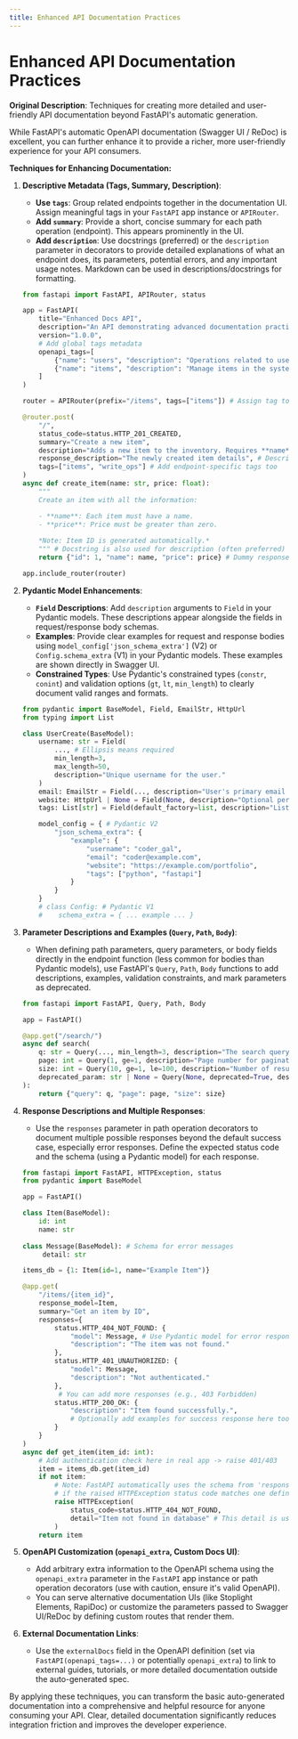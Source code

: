 ```yaml
---
title: Enhanced API Documentation Practices
---
```


# Enhanced API Documentation Practices

**Original Description**: Techniques for creating more detailed and user-friendly API documentation beyond FastAPI's automatic generation.

While FastAPI's automatic OpenAPI documentation (Swagger UI / ReDoc) is excellent, you can further enhance it to provide a richer, more user-friendly experience for your API consumers.

**Techniques for Enhancing Documentation:**

1.  **Descriptive Metadata (Tags, Summary, Description)**:
    *   **Use `tags`**: Group related endpoints together in the documentation UI. Assign meaningful tags in your `FastAPI` app instance or `APIRouter`.
    *   **Add `summary`**: Provide a short, concise summary for each path operation (endpoint). This appears prominently in the UI.
    *   **Add `description`**: Use docstrings (preferred) or the `description` parameter in decorators to provide detailed explanations of what an endpoint does, its parameters, potential errors, and any important usage notes. Markdown can be used in descriptions/docstrings for formatting.

    ```python
    from fastapi import FastAPI, APIRouter, status

    app = FastAPI(
        title="Enhanced Docs API",
        description="An API demonstrating advanced documentation practices.",
        version="1.0.0",
        # Add global tags metadata
        openapi_tags=[
            {"name": "users", "description": "Operations related to users."},
            {"name": "items", "description": "Manage items in the system."},
        ]
    )

    router = APIRouter(prefix="/items", tags=["items"]) # Assign tag to router

    @router.post(
        "/", 
        status_code=status.HTTP_201_CREATED,
        summary="Create a new item",
        description="Adds a new item to the inventory. Requires **name** and **price**.", # Markdown in description
        response_description="The newly created item details", # Describes the successful response
        tags=["items", "write_ops"] # Add endpoint-specific tags too
    )
    async def create_item(name: str, price: float):
        """
        Create an item with all the information:

        - **name**: Each item must have a name.
        - **price**: Price must be greater than zero.
        
        *Note: Item ID is generated automatically.*
        """ # Docstring is also used for description (often preferred)
        return {"id": 1, "name": name, "price": price} # Dummy response

    app.include_router(router)
    ```

2.  **Pydantic Model Enhancements**:
    *   **`Field` Descriptions**: Add `description` arguments to `Field` in your Pydantic models. These descriptions appear alongside the fields in request/response body schemas.
    *   **Examples**: Provide clear examples for request and response bodies using `model_config['json_schema_extra']` (V2) or `Config.schema_extra` (V1) in your Pydantic models. These examples are shown directly in Swagger UI.
    *   **Constrained Types**: Use Pydantic's constrained types (`constr`, `conint`) and validation options (`gt`, `lt`, `min_length`) to clearly document valid ranges and formats.

    ```python
    from pydantic import BaseModel, Field, EmailStr, HttpUrl
    from typing import List

    class UserCreate(BaseModel):
        username: str = Field(
            ..., # Ellipsis means required
            min_length=3, 
            max_length=50, 
            description="Unique username for the user."
        )
        email: EmailStr = Field(..., description="User's primary email address.")
        website: HttpUrl | None = Field(None, description="Optional personal website URL.")
        tags: List[str] = Field(default_factory=list, description="List of associated tags.")

        model_config = { # Pydantic V2
            "json_schema_extra": {
                "example": {
                    "username": "coder_gal",
                    "email": "coder@example.com",
                    "website": "https://example.com/portfolio",
                    "tags": ["python", "fastapi"]
                }
            }
        }
        # class Config: # Pydantic V1
        #    schema_extra = { ... example ... } 
    ```

3.  **Parameter Descriptions and Examples (`Query`, `Path`, `Body`)**:
    *   When defining path parameters, query parameters, or body fields directly in the endpoint function (less common for bodies than Pydantic models), use FastAPI's `Query`, `Path`, `Body` functions to add descriptions, examples, validation constraints, and mark parameters as deprecated.

    ```python
    from fastapi import FastAPI, Query, Path, Body

    app = FastAPI()

    @app.get("/search/")
    async def search(
        q: str = Query(..., min_length=3, description="The search query term."),
        page: int = Query(1, ge=1, description="Page number for pagination."),
        size: int = Query(10, ge=1, le=100, description="Number of results per page."),
        deprecated_param: str | None = Query(None, deprecated=True, description="This parameter is no longer recommended.")
    ):
        return {"query": q, "page": page, "size": size}
    ```

4.  **Response Descriptions and Multiple Responses**:
    *   Use the `responses` parameter in path operation decorators to document multiple possible responses beyond the default success case, especially error responses. Define the expected status code and the schema (using a Pydantic model) for each response.

    ```python
    from fastapi import FastAPI, HTTPException, status
    from pydantic import BaseModel

    app = FastAPI()

    class Item(BaseModel):
        id: int
        name: str
        
    class Message(BaseModel): # Schema for error messages
         detail: str

    items_db = {1: Item(id=1, name="Example Item")}

    @app.get(
        "/items/{item_id}",
        response_model=Item,
        summary="Get an item by ID",
        responses={
            status.HTTP_404_NOT_FOUND: {
                "model": Message, # Use Pydantic model for error response schema
                "description": "The item was not found." 
            },
            status.HTTP_401_UNAUTHORIZED: {
                "model": Message,
                "description": "Not authenticated."
            },
             # You can add more responses (e.g., 403 Forbidden)
            status.HTTP_200_OK: {
                "description": "Item found successfully.",
                # Optionally add examples for success response here too
            }
        }
    )
    async def get_item(item_id: int):
        # Add authentication check here in real app -> raise 401/403
        item = items_db.get(item_id)
        if not item:
            # Note: FastAPI automatically uses the schema from 'responses' 
            # if the raised HTTPException status code matches one defined there.
            raise HTTPException(
                status_code=status.HTTP_404_NOT_FOUND, 
                detail="Item not found in database" # This detail is used by default
            )
        return item 
    ```

5.  **OpenAPI Customization (`openapi_extra`, Custom Docs UI)**:
    *   Add arbitrary extra information to the OpenAPI schema using the `openapi_extra` parameter in the `FastAPI` app instance or path operation decorators (use with caution, ensure it's valid OpenAPI).
    *   You can serve alternative documentation UIs (like Stoplight Elements, RapiDoc) or customize the parameters passed to Swagger UI/ReDoc by defining custom routes that render them.

6.  **External Documentation Links**:
    *   Use the `externalDocs` field in the OpenAPI definition (set via `FastAPI(openapi_tags=...)` or potentially `openapi_extra`) to link to external guides, tutorials, or more detailed documentation outside the auto-generated spec.

By applying these techniques, you can transform the basic auto-generated documentation into a comprehensive and helpful resource for anyone consuming your API. Clear, detailed documentation significantly reduces integration friction and improves the developer experience.

    